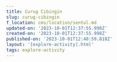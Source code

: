 ```yaml
---
title: Curug Cibingin
slug: curug-cibingin
f_location: cms/location/sentul.md
updated-on: '2023-10-01T12:37:55.998Z'
created-on: '2023-10-01T12:37:55.998Z'
published-on: '2023-10-01T12:48:59.818Z'
layout: '[explore-activity].html'
tags: explore-activity
---
```



